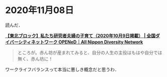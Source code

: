 # 2020年11月08日 



読んだ．


**[【東北ブロック】私たち研究者夫婦の子育て（2020年10月9日掲載） | 全国ダイバーシティネットワーク OPENeD｜All Nippon Diversity Network](https://www.opened.network/column/column-0025/)**



>ところが。赤ん坊が産まれてみると、自分の人生の主役はもはや自分では無く、赤ん坊に！



ワークライフバランスって本当に悪しき概念だと思うわ．